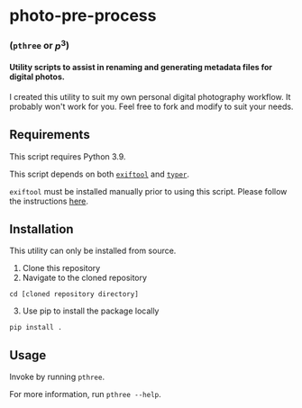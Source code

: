 # photo-pre-process
### (`pthree` or $p^3$)

#### Utility scripts to assist in renaming and generating metadata files for digital photos.

I created this utility to suit my own personal digital photography workflow. It probably won't work for you. Feel free to fork and modify to suit your needs.

## Requirements

This script requires Python 3.9.

This script depends on both [`exiftool`](https://exiftool.org/) and [`typer`](https://typer.tiangolo.com/).

`exiftool` must be installed manually prior to using this script. Please follow the instructions [here](https://exiftool.org/install.html).

## Installation

This utility can only be installed from source.

1. Clone this repository
2. Navigate to the cloned repository 
```
cd [cloned repository directory]
```
3. Use pip to install the package locally
```
pip install .
```

## Usage

Invoke by running `pthree`.

For more information, run `pthree --help`.

